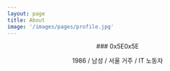```yaml
---
layout: page
title: About
image: '/images/pages/profile.jpg'
---
```


<center>
### 0x5E0x5E

1986 / 남성 / 서울 거주 / IT 노동자




